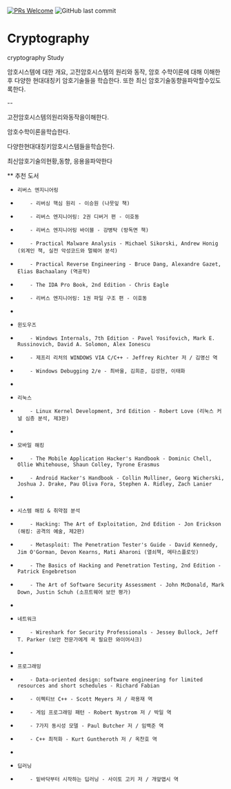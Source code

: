 [![PRs Welcome](https://img.shields.io/badge/PRs-welcome-brightgreen.svg?style=flat-square)](http://makeapullrequest.com)
![GitHub last commit](https://img.shields.io/github/last-commit/jeongjy0317/Arcalive-Emoji-Downloader.svg)
# Cryptography
cryptography Study

암호시스템에 대한 개요, 고전암호시스템의 원리와 동작, 암호 수학이론에 대해 이해한 후 다양한 현대대칭키 암호기술들을 학습한다. 
또한 최신 암호기술동향을파악할수있도록한다.

--

고전암호시스템의원리와동작을이해한다.

암호수학이론을학습한다.

다양한현대대칭키암호시스템들을학습한다.

최신암호기술의현황,동향, 응용을파악한다

** 추천 도서
 *     리버스 엔지니어링
 *         - 리버싱 핵심 원리 - 이승원 (나뭇잎 책)
 *         - 리버스 엔지니어링: 2권 디버거 편 - 이호동
 *         - 리버스 엔지니어링 바이블 - 강병탁 (방독면 책)
 *         - Practical Malware Analysis - Michael Sikorski, Andrew Honig (외계인 책, 실전 악성코드와 멀웨어 분석)
 *         - Practical Reverse Engineering - Bruce Dang, Alexandre Gazet, Elias Bachaalany (역공학)
 *         - The IDA Pro Book, 2nd Edition - Chris Eagle
 *         - 리버스 엔지니어링: 1권 파일 구조 편 - 이호동
 *
 *     윈도우즈
 *         - Windows Internals, 7th Edition - Pavel Yosifovich, Mark E. Russinovich, David A. Solomon, Alex Ionescu
 *         - 제프리 리처의 WINDOWS VIA C/C++ - Jeffrey Richter 저 / 김명신 역
 *         - Windows Debugging 2/e - 최바울, 김희준, 김성현, 이태화
 *
 *     리눅스
 *         - Linux Kernel Development, 3rd Edition - Robert Love (리눅스 커널 심층 분석, 제3판)
 *
 *     모바일 해킹
 *         - The Mobile Application Hacker's Handbook - Dominic Chell, Ollie Whitehouse, Shaun Colley, Tyrone Erasmus
 *         - Android Hacker's Handbook - Collin Mulliner, Georg Wicherski, Joshua J. Drake, Pau Oliva Fora, Stephen A. Ridley, Zach Lanier
 *
 *     시스템 해킹 & 취약점 분석
 *         - Hacking: The Art of Exploitation, 2nd Edition - Jon Erickson (해킹: 공격의 예술, 제2판)
 *         - Metasploit: The Penetration Tester's Guide - David Kennedy, Jim O'Gorman, Devon Kearns, Mati Aharoni (열쇠책, 메타스플로잇)
 *         - The Basics of Hacking and Penetration Testing, 2nd Edition - Patrick Engebretson
 *         - The Art of Software Security Assessment - John McDonald, Mark Down, Justin Schuh (소프트웨어 보안 평가)
 *
 *     네트워크
 *         - Wireshark for Security Professionals - Jessey Bullock, Jeff T. Parker (보안 전문가에게 꼭 필요한 와이어샤크)
 *
 *     프로그래밍
 *         - Data-oriented design: software engineering for limited resources and short schedules - Richard Fabian
 *         - 이펙티브 C++ - Scott Meyers 저 / 곽용재 역
 *         - 게임 프로그래밍 패턴 - Robert Nystrom 저 / 박일 역
 *         - 7가지 동시성 모델 - Paul Butcher 저 / 임백준 역
 *         - C++ 최적화 - Kurt Guntheroth 저 / 옥찬호 역
 *
 *     딥러닝
 *         - 밑바닥부터 시작하는 딥러닝 - 사이토 고키 저 / 개앞맵시 역
